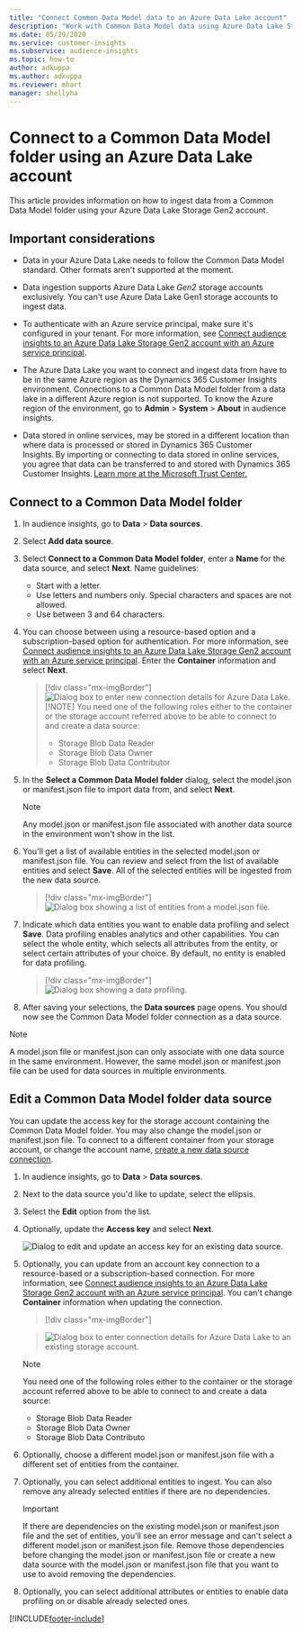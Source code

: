 ```yaml
---
title: "Connect Common Data Model data to an Azure Data Lake account"
description: "Work with Common Data Model data using Azure Data Lake Storage."
ms.date: 05/29/2020
ms.service: customer-insights
ms.subservice: audience-insights
ms.topic: how-to
author: adkuppa
ms.author: adkuppa
ms.reviewer: mhart
manager: shellyha
---
```


# Connect to a Common Data Model folder using an Azure Data Lake account

This article provides information on how to ingest data from a Common Data Model folder using your Azure Data Lake Storage Gen2 account.

## Important considerations

- Data in your Azure Data Lake needs to follow the Common Data Model standard. Other formats aren't supported at the moment.

- Data ingestion supports Azure Data Lake *Gen2* storage accounts exclusively. You can't use Azure Data Lake Gen1 storage accounts to ingest data.

- To authenticate with an Azure service principal, make sure it's configured in your tenant. For more information, see [Connect audience insights to an Azure Data Lake Storage Gen2 account with an Azure service principal](connect-service-principal.md).

- The Azure Data Lake you want to connect and ingest data from have to be in the same Azure region as the Dynamics 365 Customer Insights environment. Connections to a Common Data Model folder from a data lake in a different Azure region is not supported. To know the Azure region of the environment, go to **Admin** > **System** > **About** in audience insights.

- Data stored in online services, may be stored in a different location than where data is processed or stored in Dynamics 365 Customer Insights. By importing or connecting to data stored in online services, you agree that data can be transferred to and stored with Dynamics 365 Customer Insights. [Learn more at the Microsoft Trust Center.](https://www.microsoft.com/trust-center)

## Connect to a Common Data Model folder

1. In audience insights, go to **Data** > **Data sources**.

1. Select **Add data source**.

1. Select **Connect to a Common Data Model folder**, enter a **Name** for the data source, and select **Next**. Name guidelines: 
   - Start with a letter.
   - Use letters and numbers only. Special characters and spaces are not allowed.
   - Use between 3 and 64 characters.

1. You can choose between using a resource-based option and a subscription-based option for authentication. For more information, see [Connect audience insights to an Azure Data Lake Storage Gen2 account with an Azure service principal](connect-service-principal.md). Enter the **Container** information and select **Next**.
   > [!div class="mx-imgBorder"]
   > ![Dialog box to enter new connection details for Azure Data Lake.](media/enter-new-storage-details.png)
   > [!NOTE]
   > You need one of the following roles either to the container or the storage account referred above to be able to connect to and create a data source:
   >  - Storage Blob Data Reader
   >  - Storage Blob Data Owner
   >  - Storage Blob Data Contributor

1. In the **Select a Common Data Model folder** dialog, select the model.json or manifest.json file to import data from, and select **Next**.
   > [!NOTE]
   > Any model.json or manifest.json file associated with another data source in the environment won't show in the list.

1. You'll get a list of available entities in the selected model.json or manifest.json file. You can review and select from the list of available entities and select **Save**. All of the selected entities will be ingested from the new data source.
   > [!div class="mx-imgBorder"]
   > ![Dialog box showing a list of entities from a model.json file.](media/review-entities.png)

8. Indicate which data entities you want to enable data profiling and select **Save**. Data profiling enables analytics and other capabilities. You can select the whole entity, which selects all attributes from the entity, or select certain attributes of your choice. By default, no entity is enabled for data profiling.
   > [!div class="mx-imgBorder"]
   > ![Dialog box showing a data profiling.](media/dataprofiling-entities.png)

9. After saving your selections, the **Data sources** page opens. You should now see the Common Data Model folder connection as a data source.

> [!NOTE]
> A model.json file or manifest.json can only associate with one data source in the same environment. However, the same model.json or manifest.json file can be used for data sources in multiple environments.

## Edit a Common Data Model folder data source

You can update the access key for the storage account containing the Common Data Model folder. You may also change the model.json or manifest.json file. To connect to a different container from your storage account, or change the account name, [create a new data source connection](#connect-to-a-common-data-model-folder).

1. In audience insights, go to **Data** > **Data sources**.

2. Next to the data source you'd like to update, select the ellipsis.

3. Select the **Edit** option from the list.

4. Optionally, update the **Access key** and select **Next**.

   ![Dialog to edit and update an access key for an existing data source.](media/edit-access-key.png)

5. Optionally, you can update from an account key connection to a resource-based or a subscription-based connection. For more information, see [Connect audience insights to an Azure Data Lake Storage Gen2 account with an Azure service principal](connect-service-principal.md). You can't change **Container** information when updating the connection.
   > [!div class="mx-imgBorder"]

   > ![Dialog box to enter connection details for Azure Data Lake to an existing storage account.](media/enter-existing-storage-details.png)

   > [!NOTE]
   > You need one of the following roles either to the container or the storage account referred above to be able to connect to and create a data source:
   >  - Storage Blob Data Reader
   >  - Storage Blob Data Owner
   >  - Storage Blob Data Contributo


6. Optionally, choose a different model.json or manifest.json file with a different set of entities from the container.

7. Optionally, you can select additional entities to ingest. You can also remove any already selected entities if there are no dependencies.

   > [!IMPORTANT]
   > If there are dependencies on the existing model.json or manifest.json file and the set of entities, you'll see an error message and can't select a different model.json or manifest.json file. Remove those dependencies before changing the model.json or manifest.json file or create a new data source with the model.json or manifest.json file that you want to use to avoid removing the dependencies.

8. Optionally, you can select additional attributes or entities to enable data profiling on or disable already selected ones.   


[!INCLUDE[footer-include](../includes/footer-banner.md)]